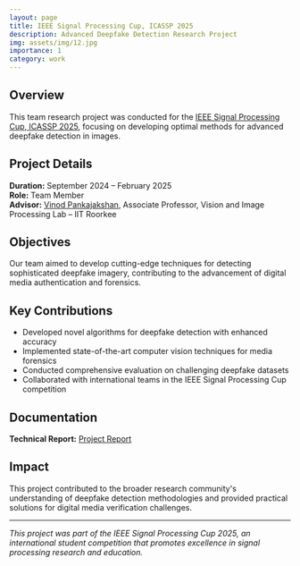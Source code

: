 ```yaml
---
layout: page
title: IEEE Signal Processing Cup, ICASSP 2025
description: Advanced Deepfake Detection Research Project
img: assets/img/12.jpg
importance: 1
category: work
---
```


## Overview

This team research project was conducted for the [IEEE Signal Processing Cup, ICASSP 2025](https://2025.ieeeicassp.org/sp-cup/), focusing on developing optimal methods for advanced deepfake detection in images.

## Project Details

**Duration:** September 2024 – February 2025  
**Role:** Team Member  
**Advisor:** [Vinod Pankajakshan](https://faculty.iitr.ac.in/~sparshfec/), Associate Professor, Vision and Image Processing Lab – IIT Roorkee

## Objectives

Our team aimed to develop cutting-edge techniques for detecting sophisticated deepfake imagery, contributing to the advancement of digital media authentication and forensics.

## Key Contributions

- Developed novel algorithms for deepfake detection with enhanced accuracy
- Implemented state-of-the-art computer vision techniques for media forensics
- Conducted comprehensive evaluation on challenging deepfake datasets
- Collaborated with international teams in the IEEE Signal Processing Cup competition

## Documentation

**Technical Report:** [Project Report](https://github.com/Swadesh06/DFWild_Cup/blob/main/Technical_report.pdf)

## Impact

This project contributed to the broader research community's understanding of deepfake detection methodologies and provided practical solutions for digital media verification challenges.

---

*This project was part of the IEEE Signal Processing Cup 2025, an international student competition that promotes excellence in signal processing research and education.*
